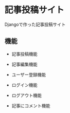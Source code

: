 記事投稿サイト
====

Djangoで作った記事投稿サイト  

## 機能
* 記事投稿機能　　

* 記事編集機能　　

* ユーザー登録機能　　

* ログイン機能　　

* ログアウト機能

* 記事にコメント機能



　　
 　


